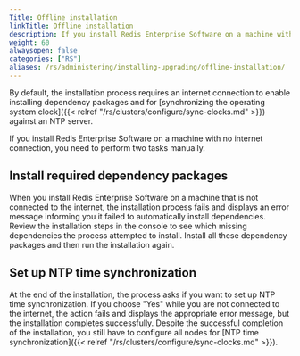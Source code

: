 ```yaml
---
Title: Offline installation
linkTitle: Offline installation
description: If you install Redis Enterprise Software on a machine with no internet connection, you need to perform two tasks manually.
weight: 60
alwaysopen: false
categories: ["RS"]
aliases: /rs/administering/installing-upgrading/offline-installation/
---
```

By default, the installation process requires an internet connection to
enable installing dependency packages and for [synchronizing the
operating system clock]({{< relref "/rs/clusters/configure/sync-clocks.md" >}}) against an NTP server.

If you install Redis Enterprise Software on a machine with no
internet connection, you need to perform two tasks manually.

## Install required dependency packages

When you install Redis Enterprise Software on a machine that is not connected to the internet, the installation process fails and displays an error message informing you it failed to automatically install dependencies. Review the installation steps in the console to see which missing dependencies the process attempted to install. Install all these dependency packages and then run the installation again.

## Set up NTP time synchronization

At the end of the installation, the process asks if you want to set up NTP time synchronization. If you choose "Yes" while you are not connected to the internet, the action fails and displays the appropriate error message, but the installation completes successfully. Despite the successful completion of the installation, you still have to configure all nodes for [NTP time synchronization]({{< relref "/rs/clusters/configure/sync-clocks.md" >}}).
